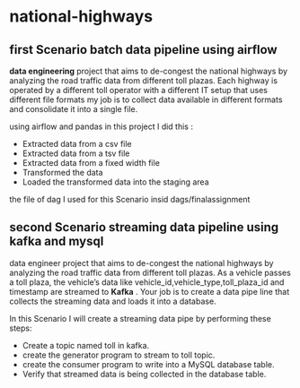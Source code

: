 # national-highways
## first Scenario batch data pipeline using airflow
**data engineering** project that aims to de-congest the national highways by analyzing the road traffic data from different toll plazas.
Each highway is operated by a different toll operator with a different IT setup that uses different file formats 
my job is to collect data available in different formats and consolidate it into a single file.

using airflow  and pandas in this project I did this :
* Extracted data from a csv file
* Extracted data from a tsv file
* Extracted data from a fixed width file
* Transformed the data
* Loaded the transformed data into the staging area

the file of dag I used for this Scenario insid dags/finalassignment 

## second Scenario streaming data pipeline using kafka and mysql 
data engineer project that aims to de-congest the national highways by analyzing the road traffic data from different toll plazas. As a vehicle passes a toll plaza, the vehicle’s data like vehicle_id,vehicle_type,toll_plaza_id and timestamp are streamed to **Kafka** . 
Your job is to create a data pipe line that collects the streaming data and loads it into a database.

In this Scenario I will create a streaming data pipe by performing these steps:

* Create a topic named toll in kafka.
* create the generator program to stream to toll topic.
* create the consumer program to write into a MySQL database table.
* Verify that streamed data is being collected in the database table.
